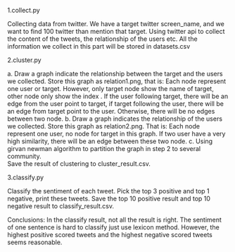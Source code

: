 1.collect.py

Collecting data from twitter.
We have a target twitter screen_name, and we want to find 100 twitter than mention that target.
Using twitter api to collect the content of the tweets, the relationship of the users etc.
All the information we collect in this part will be stored in datasets.csv

2.cluster.py

  a. Draw a graph indicate the relationship between the target and the users we collected. 
     Store this graph as relation1.png, that is: Each node represent one user or target. However, only target node show the name of target, other node only show the index . If the user following target, there will be an edge from the user point to target, if target following the user, there will be an edge from target point to the user. Otherwise, there will be no edges between two node.
  b. Draw a graph indicates the relationship of the users we collected. 
      Store this graph as relation2.png. That is: Each node represent one user, no node for target in this graph. If two user have a very high similarity, there will be an edge between these two node.
  c. Using girvan newman algorithm to partition the graph in step 2 to several community.  
      Save the result of clustering to cluster_result.csv.


3.classify.py

Classify the sentiment of each tweet. Pick the top 3 positive and top 1 negative, print these tweets.
Save the top 10 positive result and top 10 negative result to classify_result.csv.

Conclusions:
In the classify result, not all the result is right. The sentiment of one sentence is hard to classify just use lexicon method.
However, the highest positive scored tweets and the highest negative scored tweets seems reasonable.
